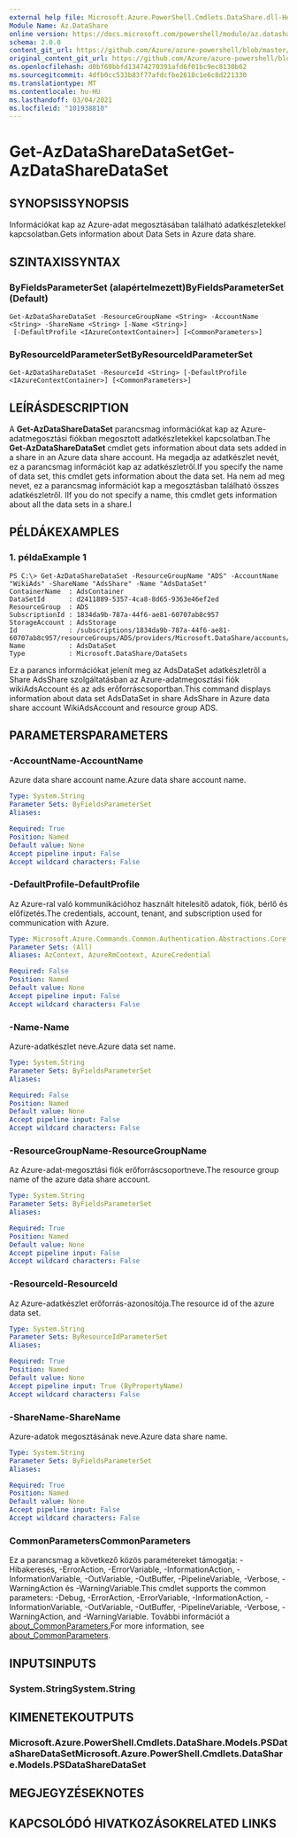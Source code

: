 ```yaml
---
external help file: Microsoft.Azure.PowerShell.Cmdlets.DataShare.dll-Help.xml
Module Name: Az.DataShare
online version: https://docs.microsoft.com/powershell/module/az.datashare/get-azdatasharedataset
schema: 2.0.0
content_git_url: https://github.com/Azure/azure-powershell/blob/master/src/DataShare/DataShare/help/Get-AzDataShareDataSet.md
original_content_git_url: https://github.com/Azure/azure-powershell/blob/master/src/DataShare/DataShare/help/Get-AzDataShareDataSet.md
ms.openlocfilehash: d0bf60bbfd13474270391afd6f01bc9ec8130b62
ms.sourcegitcommit: 4dfb0cc533b83f77afdcfbe2618c1e6c8d221330
ms.translationtype: MT
ms.contentlocale: hu-HU
ms.lasthandoff: 03/04/2021
ms.locfileid: "101938810"
---
```

# <span data-ttu-id="1b608-101">Get-AzDataShareDataSet</span><span class="sxs-lookup"><span data-stu-id="1b608-101">Get-AzDataShareDataSet</span></span>

## <span data-ttu-id="1b608-102">SYNOPSIS</span><span class="sxs-lookup"><span data-stu-id="1b608-102">SYNOPSIS</span></span>
<span data-ttu-id="1b608-103">Információkat kap az Azure-adat megosztásában található adatkészletekkel kapcsolatban.</span><span class="sxs-lookup"><span data-stu-id="1b608-103">Gets information about Data Sets in Azure data share.</span></span>

## <span data-ttu-id="1b608-104">SZINTAXIS</span><span class="sxs-lookup"><span data-stu-id="1b608-104">SYNTAX</span></span>

### <span data-ttu-id="1b608-105">ByFieldsParameterSet (alapértelmezett)</span><span class="sxs-lookup"><span data-stu-id="1b608-105">ByFieldsParameterSet (Default)</span></span>
```
Get-AzDataShareDataSet -ResourceGroupName <String> -AccountName <String> -ShareName <String> [-Name <String>]
 [-DefaultProfile <IAzureContextContainer>] [<CommonParameters>]
```

### <span data-ttu-id="1b608-106">ByResourceIdParameterSet</span><span class="sxs-lookup"><span data-stu-id="1b608-106">ByResourceIdParameterSet</span></span>
```
Get-AzDataShareDataSet -ResourceId <String> [-DefaultProfile <IAzureContextContainer>] [<CommonParameters>]
```

## <span data-ttu-id="1b608-107">LEÍRÁS</span><span class="sxs-lookup"><span data-stu-id="1b608-107">DESCRIPTION</span></span>
<span data-ttu-id="1b608-108">A **Get-AzDataShareDataSet** parancsmag információkat kap az Azure-adatmegosztási fiókban megosztott adatkészletekkel kapcsolatban.</span><span class="sxs-lookup"><span data-stu-id="1b608-108">The **Get-AzDataShareDataSet** cmdlet gets information about data sets added in a share in an Azure data share account.</span></span> <span data-ttu-id="1b608-109">Ha megadja az adatkészlet nevét, ez a parancsmag információt kap az adatkészletről.</span><span class="sxs-lookup"><span data-stu-id="1b608-109">If you specify the name of data set, this cmdlet gets information about the data set.</span></span> <span data-ttu-id="1b608-110">Ha nem ad meg nevet, ez a parancsmag információt kap a megosztásban található összes adatkészletről. I</span><span class="sxs-lookup"><span data-stu-id="1b608-110">If you do not specify a name, this cmdlet gets information about all the data sets in a share.I</span></span>

## <span data-ttu-id="1b608-111">PÉLDÁK</span><span class="sxs-lookup"><span data-stu-id="1b608-111">EXAMPLES</span></span>

### <span data-ttu-id="1b608-112">1. példa</span><span class="sxs-lookup"><span data-stu-id="1b608-112">Example 1</span></span>
```
PS C:\> Get-AzDataShareDataSet -ResourceGroupName "ADS" -AccountName "WikiAds" -ShareName "AdsShare" -Name "AdsDataSet"
ContainerName  : AdsContainer
DataSetId      : d2411889-5357-4ca8-8d65-9363e46ef2ed
ResourceGroup  : ADS
SubscriptionId : 1834da9b-787a-44f6-ae81-60707ab8c957
StorageAccount : AdsStorage
Id             : /subscriptions/1834da9b-787a-44f6-ae81-60707ab8c957/resourceGroups/ADS/providers/Microsoft.DataShare/accounts/shelltest/shares/share4/dataSets/AdsDataSet
Name           : AdsDataSet
Type           : Microsoft.DataShare/DataSets
```

<span data-ttu-id="1b608-113">Ez a parancs információkat jelenít meg az AdsDataSet adatkészletről a Share AdsShare szolgáltatásban az Azure-adatmegosztási fiók wikiAdsAccount és az ads erőforráscsoportban.</span><span class="sxs-lookup"><span data-stu-id="1b608-113">This command displays information about data set AdsDataSet in share AdsShare in Azure data share account WikiAdsAccount and resource group ADS.</span></span>

## <span data-ttu-id="1b608-114">PARAMETERS</span><span class="sxs-lookup"><span data-stu-id="1b608-114">PARAMETERS</span></span>

### <span data-ttu-id="1b608-115">-AccountName</span><span class="sxs-lookup"><span data-stu-id="1b608-115">-AccountName</span></span>
<span data-ttu-id="1b608-116">Azure data share account name.</span><span class="sxs-lookup"><span data-stu-id="1b608-116">Azure data share account name.</span></span>

```yaml
Type: System.String
Parameter Sets: ByFieldsParameterSet
Aliases:

Required: True
Position: Named
Default value: None
Accept pipeline input: False
Accept wildcard characters: False
```

### <span data-ttu-id="1b608-117">-DefaultProfile</span><span class="sxs-lookup"><span data-stu-id="1b608-117">-DefaultProfile</span></span>
<span data-ttu-id="1b608-118">Az Azure-ral való kommunikációhoz használt hitelesítő adatok, fiók, bérlő és előfizetés.</span><span class="sxs-lookup"><span data-stu-id="1b608-118">The credentials, account, tenant, and subscription used for communication with Azure.</span></span>

```yaml
Type: Microsoft.Azure.Commands.Common.Authentication.Abstractions.Core.IAzureContextContainer
Parameter Sets: (All)
Aliases: AzContext, AzureRmContext, AzureCredential

Required: False
Position: Named
Default value: None
Accept pipeline input: False
Accept wildcard characters: False
```

### <span data-ttu-id="1b608-119">-Name</span><span class="sxs-lookup"><span data-stu-id="1b608-119">-Name</span></span>
<span data-ttu-id="1b608-120">Azure-adatkészlet neve.</span><span class="sxs-lookup"><span data-stu-id="1b608-120">Azure data set name.</span></span>

```yaml
Type: System.String
Parameter Sets: ByFieldsParameterSet
Aliases:

Required: False
Position: Named
Default value: None
Accept pipeline input: False
Accept wildcard characters: False
```

### <span data-ttu-id="1b608-121">-ResourceGroupName</span><span class="sxs-lookup"><span data-stu-id="1b608-121">-ResourceGroupName</span></span>
<span data-ttu-id="1b608-122">Az Azure-adat-megosztási fiók erőforráscsoportneve.</span><span class="sxs-lookup"><span data-stu-id="1b608-122">The resource group name of the azure data share account.</span></span>

```yaml
Type: System.String
Parameter Sets: ByFieldsParameterSet
Aliases:

Required: True
Position: Named
Default value: None
Accept pipeline input: False
Accept wildcard characters: False
```

### <span data-ttu-id="1b608-123">-ResourceId</span><span class="sxs-lookup"><span data-stu-id="1b608-123">-ResourceId</span></span>
<span data-ttu-id="1b608-124">Az Azure-adatkészlet erőforrás-azonosítója.</span><span class="sxs-lookup"><span data-stu-id="1b608-124">The resource id of the azure data set.</span></span>

```yaml
Type: System.String
Parameter Sets: ByResourceIdParameterSet
Aliases:

Required: True
Position: Named
Default value: None
Accept pipeline input: True (ByPropertyName)
Accept wildcard characters: False
```

### <span data-ttu-id="1b608-125">-ShareName</span><span class="sxs-lookup"><span data-stu-id="1b608-125">-ShareName</span></span>
<span data-ttu-id="1b608-126">Azure-adatok megosztásának neve.</span><span class="sxs-lookup"><span data-stu-id="1b608-126">Azure data share name.</span></span>

```yaml
Type: System.String
Parameter Sets: ByFieldsParameterSet
Aliases:

Required: True
Position: Named
Default value: None
Accept pipeline input: False
Accept wildcard characters: False
```

### <span data-ttu-id="1b608-127">CommonParameters</span><span class="sxs-lookup"><span data-stu-id="1b608-127">CommonParameters</span></span>
<span data-ttu-id="1b608-128">Ez a parancsmag a következő közös paramétereket támogatja: -Hibakeresés, -ErrorAction, -ErrorVariable, -InformationAction, -InformationVariable, -OutVariable, -OutBuffer, -PipelineVariable, -Verbose, -WarningAction és -WarningVariable.</span><span class="sxs-lookup"><span data-stu-id="1b608-128">This cmdlet supports the common parameters: -Debug, -ErrorAction, -ErrorVariable, -InformationAction, -InformationVariable, -OutVariable, -OutBuffer, -PipelineVariable, -Verbose, -WarningAction, and -WarningVariable.</span></span> <span data-ttu-id="1b608-129">További információt a [about_CommonParameters.](http://go.microsoft.com/fwlink/?LinkID=113216)</span><span class="sxs-lookup"><span data-stu-id="1b608-129">For more information, see [about_CommonParameters](http://go.microsoft.com/fwlink/?LinkID=113216).</span></span>

## <span data-ttu-id="1b608-130">INPUTS</span><span class="sxs-lookup"><span data-stu-id="1b608-130">INPUTS</span></span>

### <span data-ttu-id="1b608-131">System.String</span><span class="sxs-lookup"><span data-stu-id="1b608-131">System.String</span></span>

## <span data-ttu-id="1b608-132">KIMENETEK</span><span class="sxs-lookup"><span data-stu-id="1b608-132">OUTPUTS</span></span>

### <span data-ttu-id="1b608-133">Microsoft.Azure.PowerShell.Cmdlets.DataShare.Models.PSDataShareDataSet</span><span class="sxs-lookup"><span data-stu-id="1b608-133">Microsoft.Azure.PowerShell.Cmdlets.DataShare.Models.PSDataShareDataSet</span></span>

## <span data-ttu-id="1b608-134">MEGJEGYZÉSEK</span><span class="sxs-lookup"><span data-stu-id="1b608-134">NOTES</span></span>

## <span data-ttu-id="1b608-135">KAPCSOLÓDÓ HIVATKOZÁSOK</span><span class="sxs-lookup"><span data-stu-id="1b608-135">RELATED LINKS</span></span>

